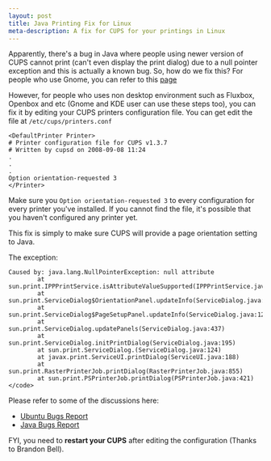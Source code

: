 ```yaml
---
layout: post
title: Java Printing Fix for Linux
meta-description: A fix for CUPS for your printings in Linux
---
```


Apparently, there's a bug in Java where people using newer version of CUPS cannot print (can't even display the print dialog) due to a null pointer exception and this is actually a known bug. So, how do we fix this? For people who use Gnome, you can refer to this [page](https://bugs.launchpad.net/ubuntu/+source/sun-java6/+bug/156191/comments/18)

However, for people who uses non desktop environment such as Fluxbox, Openbox and etc (Gnome and KDE user can use these steps too), you can fix it by editing your CUPS printers configuration file. You can get edit the file at `/etc/cups/printers.conf`

	<DefaultPrinter Printer>
	# Printer configuration file for CUPS v1.3.7
	# Written by cupsd on 2008-09-08 11:24
	.
	.
	.
	Option orientation-requested 3
	</Printer>

Make sure you `Option orientation-requested 3` to every configuration for every printer you've installed. If you cannot find the file, it's possible that you haven't configured any printer yet.

This fix is simply to make sure CUPS will provide a page orientation setting to Java.

The exception:

	Caused by: java.lang.NullPointerException: null attribute
	        at sun.print.IPPPrintService.isAttributeValueSupported(IPPPrintService.java:1147)
	        at sun.print.ServiceDialog$OrientationPanel.updateInfo(ServiceDialog.java:2121)
	        at sun.print.ServiceDialog$PageSetupPanel.updateInfo(ServiceDialog.java:1263)
	        at sun.print.ServiceDialog.updatePanels(ServiceDialog.java:437)
	        at sun.print.ServiceDialog.initPrintDialog(ServiceDialog.java:195)
	        at sun.print.ServiceDialog.(ServiceDialog.java:124)
	        at javax.print.ServiceUI.printDialog(ServiceUI.java:188)
	        at sun.print.RasterPrinterJob.printDialog(RasterPrinterJob.java:855)
	        at sun.print.PSPrinterJob.printDialog(PSPrinterJob.java:421)</code>

Please refer to some of the discussions here:

* [Ubuntu Bugs Report](https://bugs.launchpad.net/ubuntu/+source/sun-java6/+bug/156191/)
* [Java Bugs Report](http://bugs.sun.com/bugdatabase/view_bug.do?bug_id=6633656)

FYI, you need to **restart your CUPS** after editing the configuration (Thanks to Brandon Bell).
